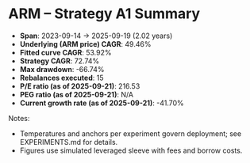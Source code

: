 # ARM – Strategy A1 Summary

- **Span**: 2023-09-14 → 2025-09-19 (2.02 years)
- **Underlying (ARM price) CAGR**: 49.46%
- **Fitted curve CAGR**: 53.92%
- **Strategy CAGR**: 72.74%
- **Max drawdown**: -66.74%
- **Rebalances executed**: 15
- **P/E ratio (as of 2025-09-21)**: 216.53
- **PEG ratio (as of 2025-09-21)**: N/A
- **Current growth rate (as of 2025-09-21)**: -41.70%

Notes:

- Temperatures and anchors per experiment govern deployment; see EXPERIMENTS.md for details.
- Figures use simulated leveraged sleeve with fees and borrow costs.
